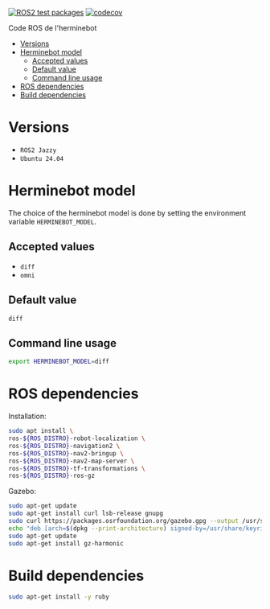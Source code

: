 [![ROS2 test packages](https://github.com/Hermine-HRC/cdfr/actions/workflows/ros2_build.yml/badge.svg)](https://github.com/Hermine-HRC/cdfr/actions/workflows/ros2_build.yml)
[![codecov](https://codecov.io/github/Hermine-HRC/cdfr/graph/badge.svg?token=KYAK8502V8)](https://codecov.io/github/Hermine-HRC/cdfr)

Code ROS de l'herminebot

- [Versions](#versions)
- [Herminebot model](#herminebot-model)
  - [Accepted values](#accepted-values)
  - [Default value](#default-value)
  - [Command line usage](#command-line-usage)
- [ROS dependencies](#ros-dependencies)
- [Build dependencies](#build-dependencies)

# Versions

- `ROS2 Jazzy`
- `Ubuntu 24.04`

# Herminebot model

The choice of the herminebot model is done by setting the environment variable `HERMINEBOT_MODEL`.

## Accepted values

- `diff`
- `omni`

## Default value

`diff`

## Command line usage

```bash
export HERMINEBOT_MODEL=diff
```

# ROS dependencies

Installation:

```bash
sudo apt install \
ros-${ROS_DISTRO}-robot-localization \
ros-${ROS_DISTRO}-navigation2 \
ros-${ROS_DISTRO}-nav2-bringup \
ros-${ROS_DISTRO}-nav2-map-server \
ros-${ROS_DISTRO}-tf-transformations \
ros-${ROS_DISTRO}-ros-gz
```

Gazebo:

```bash
sudo apt-get update
sudo apt-get install curl lsb-release gnupg
sudo curl https://packages.osrfoundation.org/gazebo.gpg --output /usr/share/keyrings/pkgs-osrf-archive-keyring.gpg
echo "deb [arch=$(dpkg --print-architecture) signed-by=/usr/share/keyrings/pkgs-osrf-archive-keyring.gpg] http://packages.osrfoundation.org/gazebo/ubuntu-stable $(lsb_release -cs) main" | sudo tee /etc/apt/sources.list.d/gazebo-stable.list > /dev/null
sudo apt-get update
sudo apt-get install gz-harmonic
```

# Build dependencies

```bash
sudo apt-get install -y ruby
```
